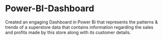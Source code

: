 # Power-BI-Dashboard
Created an engaging Dashboard in Power Bi that represents the patterns &amp; trends of a superstore data that contains information regarding the sales and profits made by this store along with its customer details.
